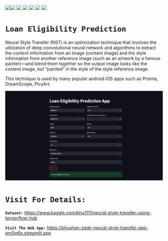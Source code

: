 <img src="https://img.shields.io/badge/build%20with-python-yellow"><img src="https://img.shields.io/badge/-machine%20learning-brightgreen"> <img src="https://img.shields.io/badge/-streamlit-orange">
<img src="https://img.shields.io/badge/deployed%20in-Streamlit%20Cloud-blue">
<img src="https://img.shields.io/badge/domain-Finance-orange">
<img src="https://img.shields.io/badge/dataset-Kaggle-red">
<img src="https://img.shields.io/badge/-Loan Eligible Dataset-orange">



# **`Loan Eligibility Prediction`** 

Neural Style Transfer (NST) is an optimization technique that involves the utilization of deep convolutional neural network and algorithms to extract the content information from an image (content image) and the style information from another reference image (such as an artwork by a famous painter)—and blend them together so the output image looks like the content image, but “painted” in the style of the style reference image.
 
This technique is used by many popular android iOS apps such as Prisma, DreamScope, PicsArt.




<img align="" alt="coding" width="900" src= "https://github.com/bhushan-zade/Loan_Eligibility_Prediction/blob/main/Loan%20Eligibility%20Prediction.png">

# **`Visit For Details:`**

**`Dataset:`** https://www.kaggle.com/bhu1111/neural-style-transfer-using-tensorflow-hub

**`Visit The Web App:`** https://bhushan-zade-neural-style-transfer-app-em5w6x.streamlit.app



    
 
